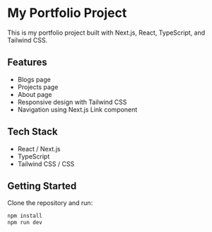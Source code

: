 # My Portfolio Project

This is my portfolio project built with Next.js, React, TypeScript, and Tailwind CSS.

## Features
- Blogs page
- Projects page
- About page
- Responsive design with Tailwind CSS
- Navigation using Next.js Link component

## Tech Stack
- React / Next.js
- TypeScript
- Tailwind CSS / CSS

## Getting Started

Clone the repository and run:

```bash
npm install
npm run dev
